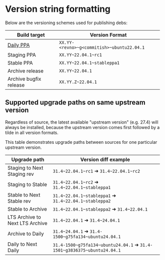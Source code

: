 # Version string formatting

Below are the versioning schemes used for publishing debs:

| Build target                                                                      | Version Format                             |
| --------------------------------------------------------------------------------- | ------------------------------------------ |
| [Daily PPA](https://code.launchpad.net/~canonical-server/+recipe/ua-client-daily) | `XX.YY-<revno>~g<commitish>~ubuntu22.04.1` |
| Staging PPA                                                                       | `XX.YY~22.04.1~rc1`                        |
| Stable PPA                                                                        | `XX.YY~22.04.1~stableppa1`                 |
| Archive release                                                                   | `XX.YY~22.04.1`                            |
| Archive bugfix release                                                            | `XX.YY.Z~22.04.1`                          |

## Supported upgrade paths on same upstream version

Regardless of source, the latest available "upstream version" (e.g. 27.4) will always be installed, because the upstream version comes first followed by a tilde in all version formats.

This table demonstrates upgrade paths between sources for one particular upstream version.

| Upgrade path                    | Version diff example                                                    |
| ------------------------------- | ----------------------------------------------------------------------- |
| Staging to Next Staging rev     | `31.4~22.04.1~rc1` ➜ `31.4~22.04.1~rc2`                                 |
| Staging to Stable               | `31.4~22.04.1~rc2` ➜ `31.4~22.04.1~stableppa1`                          |
| Stable to Next Stable rev       | `31.4~22.04.1~stableppa1` ➜ `31.4~22.04.1~stableppa2`                   |
| Stable to Archive               | `31.4~22.04.1~stableppa2` ➜ `31.4~22.04.1`                              |
| LTS Archive to Next LTS Archive | `31.4~22.04.1` ➜ `31.4~24.04.1`                                         |
| Archive to Daily                | `31.4~24.04.1` ➜ `31.4-1500~g75fa134~ubuntu24.04.1`                     |
| Daily to Next Daily             | `31.4-1500~g75fa134~ubuntu24.04.1` ➜ `31.4-1501~g3836375~ubuntu24.04.1` |
